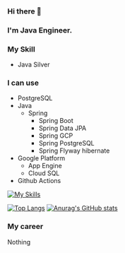 ### Hi there 👋
### I'm Java Engineer.
### My Skill
- Java Silver
### I can use
- PostgreSQL
- Java
  - Spring
    - Spring Boot
    - Spring Data JPA
    - Spring GCP
    - Spring PostgreSQL
    - Spring Flyway hibernate
- Google Platform
  - App Engine
  - Cloud SQL
- Github Actions

[![My Skills](https://skillicons.dev/icons?i=eclipse,figma,gcp,git,github,githubactions,hibernate,java,md,postgres,spring)](https://skillicons.dev)

[![Top Langs](https://github-readme-stats.vercel.app/api/top-langs/?username=CouldU5SaNa)](https://github.com/anuraghazra/github-readme-stats)
[![Anurag's GitHub stats](https://github-readme-stats.vercel.app/api?username=CouldU5SaNa)](https://github.com/anuraghazra/github-readme-stats)
### My career
Nothing
<!--
**CouldU5SaNa/CouldU5SaNa** is a ✨ _special_ ✨ repository because its `README.md` (this file) appears on your GitHub profile.

Here are some ideas to get you started:

- 🔭 I’m currently working on ...
- 🌱 I’m currently learning ...
- 👯 I’m looking to collaborate on ...
- 🤔 I’m looking for help with ...
- 💬 Ask me about ...
- 📫 How to reach me: ...
- 😄 Pronouns: ...
- ⚡ Fun fact: ...
-->
